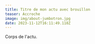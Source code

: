 ```yaml
---
title: Titre de mon actu avec brouillon
teaser: Accroche
image: img/about-jumbotron.jpg
date: 2023-11-12T16:11:49.118Z
---
```

Corps de l'actu.